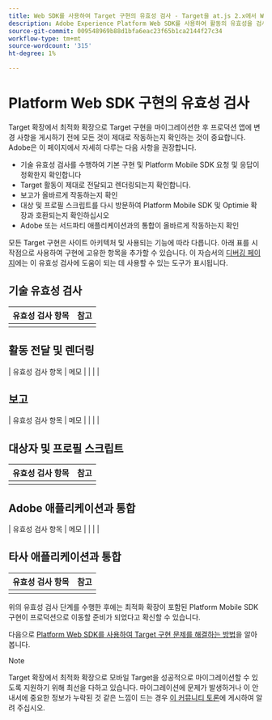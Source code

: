 ```yaml
---
title: Web SDK를 사용하여 Target 구현의 유효성 검사 - Target을 at.js 2.x에서 Web SDK로 마이그레이션
description: Adobe Experience Platform Web SDK를 사용하여 활동의 유효성을 검사하고 Adobe Target 구현을 디버깅하는 방법에 대해 알아봅니다.
source-git-commit: 009548969b88d1bfa6eac23f65b1ca2144f27c34
workflow-type: tm+mt
source-wordcount: '315'
ht-degree: 1%

---
```


# Platform Web SDK 구현의 유효성 검사

Target 확장에서 최적화 확장으로 Target 구현을 마이그레이션한 후 프로덕션 앱에 변경 사항을 게시하기 전에 모든 것이 제대로 작동하는지 확인하는 것이 중요합니다. Adobe은 이 페이지에서 자세히 다루는 다음 사항을 권장합니다.

* 기술 유효성 검사를 수행하여 기본 구현 및 Platform Mobile SDK 요청 및 응답이 정확한지 확인합니다
* Target 활동이 제대로 전달되고 렌더링되는지 확인합니다.
* 보고가 올바르게 작동하는지 확인
* 대상 및 프로필 스크립트를 다시 방문하여 Platform Mobile SDK 및 Optimie 확장과 호환되는지 확인하십시오
* Adobe 또는 서드파티 애플리케이션과의 통합이 올바르게 작동하는지 확인

모든 Target 구현은 사이트 아키텍처 및 사용되는 기능에 따라 다릅니다. 아래 표를 시작점으로 사용하여 구현에 고유한 항목을 추가할 수 있습니다. 이 자습서의 [디버깅 페이지](debugging.md)에는 이 유효성 검사에 도움이 되는 데 사용할 수 있는 도구가 표시됩니다.

## 기술 유효성 검사

| 유효성 검사 항목 | 참고 |
|---|---|
| | |


## 활동 전달 및 렌더링

| 유효성 검사 항목 | 메모 |
| | |

## 보고

| 유효성 검사 항목 | 메모 |
| | |

## 대상자 및 프로필 스크립트

| 유효성 검사 항목 | 참고 |
|---|---|
| | |

## Adobe 애플리케이션과 통합

| 유효성 검사 항목 | 메모 |
| | |

## 타사 애플리케이션과 통합

| 유효성 검사 항목 | 참고 |
|---|---|
| | |

위의 유효성 검사 단계를 수행한 후에는 최적화 확장이 포함된 Platform Mobile SDK 구현이 프로덕션으로 이동할 준비가 되었다고 확신할 수 있습니다.

다음으로 [Platform Web SDK를 사용하여 Target 구현 문제를 해결하는 방법](debugging.md)을 알아봅니다.

>[!NOTE]
>
>Target 확장에서 최적화 확장으로 모바일 Target을 성공적으로 마이그레이션할 수 있도록 지원하기 위해 최선을 다하고 있습니다. 마이그레이션에 문제가 발생하거나 이 안내서에 중요한 정보가 누락된 것 같은 느낌이 드는 경우 [이 커뮤니티 토론](https://experienceleaguecommunities.adobe.com/t5/adobe-experience-platform-data/tutorial-discussion-migrate-target-from-at-js-to-web-sdk/m-p/575587#M463)에 게시하여 알려 주십시오.

